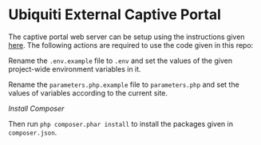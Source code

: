 # Ubiquiti External Captive Portal

The captive portal web server can be setup using the instructions given [here](https://gist.github.com/nasirhafeez/d47c9d68742227a23f1011455a190490).
The following actions are required to use the code given in this repo:
 
Rename the `.env.example` file to `.env` and set the values of the given project-wide environment variables in it.

Rename the `parameters.php.example` file to `parameters.php` and set the values of variables according to the current site.

*Install Composer*

Then run `php composer.phar install` to install the packages given in `composer.json`.
